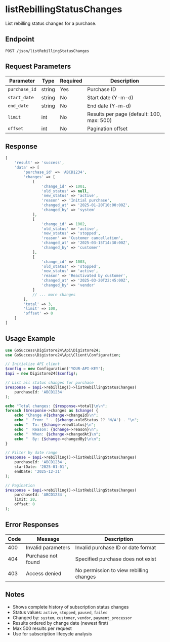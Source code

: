 # listRebillingStatusChanges

List rebilling status changes for a purchase.

## Endpoint

```
POST /json/listRebillingStatusChanges
```

## Request Parameters

| Parameter | Type | Required | Description |
|-----------|------|----------|-------------|
| `purchase_id` | string | Yes | Purchase ID |
| `start_date` | string | No | Start date (Y-m-d) |
| `end_date` | string | No | End date (Y-m-d) |
| `limit` | int | No | Results per page (default: 100, max: 500) |
| `offset` | int | No | Pagination offset |

## Response

```php
[
    'result' => 'success',
    'data' => [
        'purchase_id' => 'ABCD1234',
        'changes' => [
            [
                'change_id' => 1001,
                'old_status' => null,
                'new_status' => 'active',
                'reason' => 'Initial purchase',
                'changed_at' => '2025-01-20T10:00:00Z',
                'changed_by' => 'system'
            ],
            [
                'change_id' => 1002,
                'old_status' => 'active',
                'new_status' => 'stopped',
                'reason' => 'Customer cancellation',
                'changed_at' => '2025-03-15T14:30:00Z',
                'changed_by' => 'customer'
            ],
            [
                'change_id' => 1003,
                'old_status' => 'stopped',
                'new_status' => 'active',
                'reason' => 'Reactivated by customer',
                'changed_at' => '2025-03-20T22:45:00Z',
                'changed_by' => 'vendor'
            ]
            // ... more changes
        ],
        'total' => 3,
        'limit' => 100,
        'offset' => 0
    ]
]
```

## Usage Example

```php
use GoSuccess\Digistore24\Api\Digistore24;
use GoSuccess\Digistore24\Api\Client\Configuration;

// Initialize API client
$config = new Configuration('YOUR-API-KEY');
$api = new Digistore24($config);

// List all status changes for purchase
$response = $api->rebilling()->listRebillingStatusChanges(
    purchaseId: 'ABCD1234'
);

echo "Total changes: {$response->total}\n\n";
foreach ($response->changes as $change) {
    echo "Change #{$change->changeId}\n";
    echo "  From: " . ($change->oldStatus ?? 'N/A') . "\n";
    echo "  To: {$change->newStatus}\n";
    echo "  Reason: {$change->reason}\n";
    echo "  When: {$change->changedAt}\n";
    echo "  By: {$change->changedBy}\n\n";
}

// Filter by date range
$response = $api->rebilling()->listRebillingStatusChanges(
    purchaseId: 'ABCD1234',
    startDate: '2025-01-01',
    endDate: '2025-12-31'
);

// Pagination
$response = $api->rebilling()->listRebillingStatusChanges(
    purchaseId: 'ABCD1234',
    limit: 20,
    offset: 0
);
```

## Error Responses

| Code | Message | Description |
|------|---------|-------------|
| 400 | Invalid parameters | Invalid purchase ID or date format |
| 404 | Purchase not found | Specified purchase does not exist |
| 403 | Access denied | No permission to view rebilling changes |

## Notes

- Shows complete history of subscription status changes
- Status values: `active`, `stopped`, `paused`, `failed`
- Changed by: `system`, `customer`, `vendor`, `payment_processor`
- Results ordered by change date (newest first)
- Max 500 results per request
- Use for subscription lifecycle analysis
